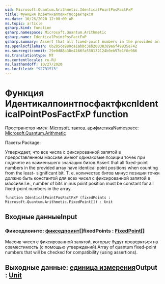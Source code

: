 ```yaml
---
uid: Microsoft.Quantum.Arithmetic.IdenticalPointPosFactFxP
title: Функция Идентикалпоинтпосфактфксп
ms.date: 10/26/2020 12:00:00 AM
ms.topic: article
qsharp.kind: function
qsharp.namespace: Microsoft.Quantum.Arithmetic
qsharp.name: IdenticalPointPosFactFxP
qsharp.summary: Assert that all fixed-point numbers in the provided array have identical point positions when counting from the least- significant bit. I.e., number of bits minus point position must be constant for all fixed-point numbers in the array.
ms.openlocfilehash: 0b285ce980ca1abbc3eb20838389a6f49835e742
ms.sourcegitcommit: 29e0d88a30e4166fa580132124b0eb57e1f0e986
ms.translationtype: MT
ms.contentlocale: ru-RU
ms.lasthandoff: 10/27/2020
ms.locfileid: "92731513"
---
```

# <a name="identicalpointposfactfxp-function"></a><span data-ttu-id="aea40-102">Функция Идентикалпоинтпосфактфксп</span><span class="sxs-lookup"><span data-stu-id="aea40-102">IdenticalPointPosFactFxP function</span></span>

<span data-ttu-id="aea40-103">Пространство имен: [Microsoft. тактов. арифметика](xref:Microsoft.Quantum.Arithmetic)</span><span class="sxs-lookup"><span data-stu-id="aea40-103">Namespace: [Microsoft.Quantum.Arithmetic](xref:Microsoft.Quantum.Arithmetic)</span></span>

<span data-ttu-id="aea40-104">Пакеты [](https://nuget.org/packages/)</span><span class="sxs-lookup"><span data-stu-id="aea40-104">Package: [](https://nuget.org/packages/)</span></span>


<span data-ttu-id="aea40-105">Утверждает, что все числа с фиксированной запятой в предоставленном массиве имеют одинаковые позиции точек при подсчете из наименьшего значащих битов.</span><span class="sxs-lookup"><span data-stu-id="aea40-105">Assert that all fixed-point numbers in the provided array have identical point positions when counting from the least- significant bit.</span></span> <span data-ttu-id="aea40-106">Т. е. количество битов минус позиции точки должно быть константой для всех чисел с фиксированной запятой в массиве.</span><span class="sxs-lookup"><span data-stu-id="aea40-106">I.e., number of bits minus point position must be constant for all fixed-point numbers in the array.</span></span>

```qsharp
function IdenticalPointPosFactFxP (fixedPoints : Microsoft.Quantum.Arithmetic.FixedPoint[]) : Unit
```


## <a name="input"></a><span data-ttu-id="aea40-107">Входные данные</span><span class="sxs-lookup"><span data-stu-id="aea40-107">Input</span></span>

### <a name="fixedpoints--fixedpoint"></a><span data-ttu-id="aea40-108">Фикседпоинтс: [фикседпоинт](xref:Microsoft.Quantum.Arithmetic.FixedPoint)[]</span><span class="sxs-lookup"><span data-stu-id="aea40-108">fixedPoints : [FixedPoint](xref:Microsoft.Quantum.Arithmetic.FixedPoint)[]</span></span>

<span data-ttu-id="aea40-109">Массив чисел с фиксированной запятой, которые будут проверяться на совместимость (с помощью утверждений).</span><span class="sxs-lookup"><span data-stu-id="aea40-109">Array of quantum fixed-point numbers that will be checked for compatibility (using assertions).</span></span>



## <a name="output--unit"></a><span data-ttu-id="aea40-110">Выходные данные: [единица измерения](xref:microsoft.quantum.lang-ref.unit)</span><span class="sxs-lookup"><span data-stu-id="aea40-110">Output : [Unit](xref:microsoft.quantum.lang-ref.unit)</span></span>

